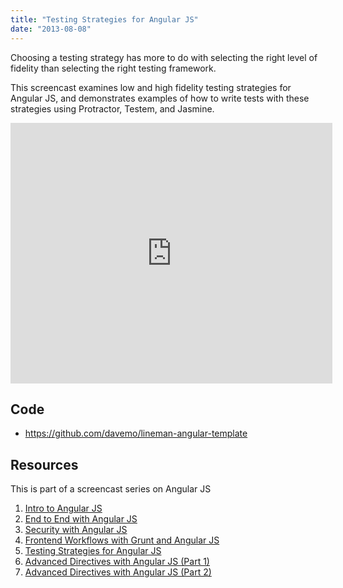 ```yaml
---
title: "Testing Strategies for Angular JS"
date: "2013-08-08"
---
```


<aside class="tldr">
Choosing a testing strategy has more to do with selecting the right level of fidelity than selecting the right testing framework.
</aside>

This screencast examines low and high fidelity testing strategies for Angular JS, and demonstrates examples of how to write tests with these strategies using Protractor, Testem, and Jasmine.

<iframe src="https://www.youtube.com/embed/UYVcY9EJcRs?wmode=transparent" allowfullscreen frameborder="0" height="417" width="515"></iframe>


## Code

- https://github.com/davemo/lineman-angular-template

## Resources

This is part of a screencast series on Angular JS

1. [Intro to Angular JS](http://www.youtube.com/watch?v=8ILQOFAgaXE)
1. [End to End with Angular JS](http://www.youtube.com/watch?v=hqAyiqUs93c)
1. [Security with Angular JS](http://www.youtube.com/watch?v=18ifoT-Id54)
1. [Frontend Workflows with Grunt and Angular JS](http://www.youtube.com/watch?v=fSAgFxjFSqY)
1. [Testing Strategies for Angular JS](https://www.youtube.com/watch?v=UYVcY9EJcRs)
1. [Advanced Directives with Angular JS (Part 1)](https://www.youtube.com/watch?v=Ty8XcASK9js)
1. [Advanced Directives with Angular JS (Part 2)](https://www.youtube.com/watch?v=4zG8SfucUzg)
